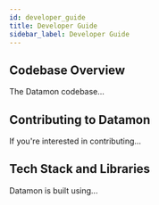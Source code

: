 ```yaml
---
id: developer_guide
title: Developer Guide
sidebar_label: Developer Guide
---
```


## Codebase Overview
The Datamon codebase...

## Contributing to Datamon
If you're interested in contributing...

## Tech Stack and Libraries
Datamon is built using...
